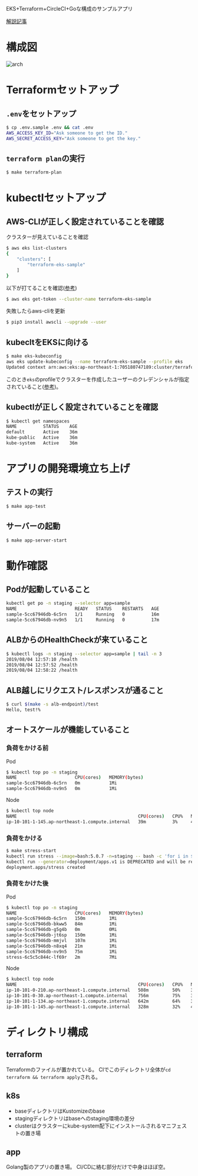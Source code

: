 EKS+Terraform+CircleCI+Goな構成のサンプルアプリ

[解説記事](TODO)

# 構成図

![arch](https://user-images.githubusercontent.com/11193139/62423067-79506500-b6f7-11e9-9ef5-fd5ac7a86e44.png)


# Terraformセットアップ

## `.env`をセットアップ

```sh
$ cp .env.sample .env && cat .env
AWS_ACCESS_KEY_ID="Ask someone to get the ID."
AWS_SECRET_ACCESS_KEY="Ask someone to get the key."
```

## `terraform plan`の実行

```sh
$ make terraform-plan
```

# kubectlセットアップ

## AWS-CLIが正しく設定されていることを確認

クラスターが見えていることを確認

```sh
$ aws eks list-clusters
{
    "clusters": [
        "terraform-eks-sample"
    ]
}
```

以下が打てることを確認([参考](https://docs.aws.amazon.com/eks/latest/userguide/managing-auth.html))

```sh
$ aws eks get-token --cluster-name terraform-eks-sample
```

失敗したらaws-cliを更新

```sh
$ pip3 install awscli --upgrade --user
```

## kubecltをEKSに向ける

```sh
$ make eks-kubeconfig
aws eks update-kubeconfig --name terraform-eks-sample --profile eks
Updated context arn:aws:eks:ap-northeast-1:705180747189:cluster/terraform-eks-sample in /Users/hogehoge/.kube/config
```

このとき`eks`のprofileでクラスターを作成したユーザーのクレデンシャルが指定されていること([参考](https://docs.aws.amazon.com/eks/latest/userguide/troubleshooting.html#unauthorized))。

## kubectlが正しく設定されていることを確認

```sh
$ kubectl get namespaces
NAME          STATUS    AGE
default       Active    36m
kube-public   Active    36m
kube-system   Active    36m
```

# アプリの開発環境立ち上げ

## テストの実行

```sh
$ make app-test
```

## サーバーの起動
```sh
$ make app-server-start
```

# 動作確認

## Podが起動していること

```sh
kubectl get po -n staging --selector app=sample
NAME                      READY   STATUS    RESTARTS   AGE
sample-5cc67946db-6c5rn   1/1     Running   0          16m
sample-5cc67946db-nv9n5   1/1     Running   0          17m
```

## ALBからのHealthCheckが来ていること

```sh
$ kubectl logs -n staging --selector app=sample | tail -n 3
2019/08/04 12:57:10 /health
2019/08/04 12:57:52 /health
2019/08/04 12:58:22 /health
```

## ALB越しにリクエスト/レスポンスが通ること

```sh
$ curl $(make -s alb-endpoint)/test
Hello, test!%
```

## オートスケールが機能していること

### 負荷をかける前

Pod

```sh
$ kubectl top po -n staging
NAME                      CPU(cores)   MEMORY(bytes)
sample-5cc67946db-6c5rn   0m           1Mi
sample-5cc67946db-nv9n5   0m           1Mi
```

Node

```sh
$ kubectl top node
NAME                                              CPU(cores)   CPU%   MEMORY(bytes)   MEMORY%
ip-10-101-1-145.ap-northeast-1.compute.internal   39m          3%     420Mi           22%
```

### 負荷をかける

```sh
$ make stress-start
kubectl run stress --image=bash:5.0.7 -n=staging -- bash -c 'for i in $(seq 1 20); do (while true; do wget -O /dev/null sample/slow; done) & done; sleep 3600'
kubectl run --generator=deployment/apps.v1 is DEPRECATED and will be removed in a future version. Use kubectl run --generator=run-pod/v1 or kubectl create instead.
deployment.apps/stress created
```

### 負荷をかけた後

Pod

```sh
$ kubectl top po -n staging
NAME                      CPU(cores)   MEMORY(bytes)
sample-5cc67946db-6c5rn   150m         1Mi
sample-5cc67946db-bkww5   84m          1Mi
sample-5cc67946db-g5g4b   0m           0Mi
sample-5cc67946db-jt6sp   150m         1Mi
sample-5cc67946db-mmjvl   107m         1Mi
sample-5cc67946db-n8xq4   21m          1Mi
sample-5cc67946db-nv9n5   75m          1Mi
stress-6c5c5c844c-lf69r   2m           7Mi
```
Node

```sh
$ kubectl top node
NAME                                              CPU(cores)   CPU%   MEMORY(bytes)   MEMORY%
ip-10-101-0-210.ap-northeast-1.compute.internal   508m         50%    360Mi           19%
ip-10-101-0-30.ap-northeast-1.compute.internal    756m         75%    351Mi           18%
ip-10-101-1-134.ap-northeast-1.compute.internal   642m         64%    366Mi           19%
ip-10-101-1-145.ap-northeast-1.compute.internal   328m         32%    457Mi           24%
```

# ディレクトリ構成

## terraform

Terraformのファイルが置かれている。
CIでこのディレクトリ全体が`cd terraform && terraform apply`される。

## k8s

- baseディレクトリはKustomizeのbase
- stagingディレクトリはbaseへのstaging環境の差分
- clusterはクラスターにkube-system配下にインストールされるマニフェストの置き場

## app
Golang製のアプリの置き場。
CI/CDに絡む部分だけで中身はほぼ空。

